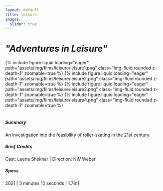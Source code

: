 ```yaml
---
layout: default
title: leisure
images:
  slider: true
---
```


<div class="header-bar-small">
<h1><i>"Adventures in Leisure"</i></h1>
</div>

<div class="bottom-border">
<swiper-container keyboard="true" navigation="true" rewind="true">
  <swiper-slide>{% include figure.liquid loading="eager" path="assets/img/films/leisure/leisure1.png" class="img-fluid rounded z-depth-1" zoomable=true %}</swiper-slide>
  <swiper-slide>{% include figure.liquid loading="eager" path="assets/img/films/leisure/leisure2.png" class="img-fluid rounded z-depth-1" zoomable=true %}</swiper-slide>
  <swiper-slide>{% include figure.liquid loading="eager" path="assets/img/films/leisure/leisure3.png" class="img-fluid rounded z-depth-1" zoomable=true %}</swiper-slide>
  <swiper-slide>{% include figure.liquid loading="eager" path="assets/img/films/leisure/leisure4.png" class="img-fluid rounded z-depth-1" zoomable=true %}</swiper-slide>
</swiper-container>
</div>

<br>

##### Summary
An investigation into the feasibility of roller-skating in the 21st century

##### Brief Credits
Cast: Leena Shekhar | Direction: NW Weber

##### Specs
2021 | 3 minutes 10 seconds | 1.78:1 

